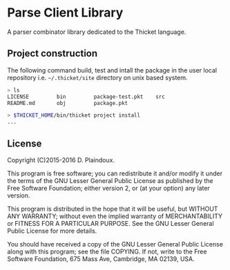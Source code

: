 # Parse Client Library

A parser combinator library dedicated to the Thicket language.

## Project construction

The following command  build, test and intall the package in the
user local repository i.e. `~/.thicket/site` directory on unix
based system.

```sh 
> ls
LICENSE         bin         package-test.pkt    src
README.md       obj         package.pkt

> $THICKET_HOME/bin/thicket project install
...
```

## License

Copyright (C)2015-2016 D. Plaindoux.

This program is  free software; you can redistribute  it and/or modify
it  under the  terms  of  the GNU  Lesser  General  Public License  as
published by  the Free Software  Foundation; either version 2,  or (at
your option) any later version.

This program  is distributed in the  hope that it will  be useful, but
WITHOUT   ANY  WARRANTY;   without  even   the  implied   warranty  of
MERCHANTABILITY  or FITNESS  FOR  A PARTICULAR  PURPOSE.  See the  GNU
Lesser General Public License for more details.

You  should have  received a  copy of  the GNU  Lesser General  Public
License along with  this program; see the file COPYING.  If not, write
to the  Free Software Foundation,  675 Mass Ave, Cambridge,  MA 02139,
USA.

